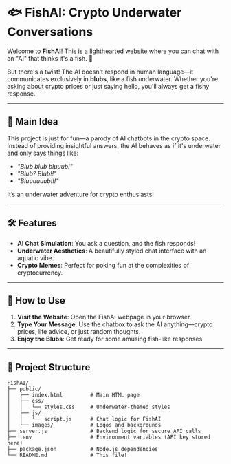 # 🐟 FishAI: Crypto Underwater Conversations

Welcome to **FishAI**! This is a lighthearted website where you can chat with an "AI" that thinks it's a fish. 🐠

But there's a twist! The AI doesn't respond in human language—it communicates exclusively in **blubs**, like a fish underwater. Whether you're asking about crypto prices or just saying hello, you'll always get a fishy response.

---

## 🎯 Main Idea
This project is just for fun—a parody of AI chatbots in the crypto space. Instead of providing insightful answers, the AI behaves as if it's underwater and only says things like:
- *"Blub blub bluuub!"*
- *"Blub? Blub!!"*
- *"Bluuuuuub!!!"*  

It’s an underwater adventure for crypto enthusiasts!

---

## 🛠️ Features
- **AI Chat Simulation**: You ask a question, and the fish responds!
- **Underwater Aesthetics**: A beautifully styled chat interface with an aquatic vibe.
- **Crypto Memes**: Perfect for poking fun at the complexities of cryptocurrency.

---

## 🚀 How to Use
1. **Visit the Website**: Open the FishAI webpage in your browser.
2. **Type Your Message**: Use the chatbox to ask the AI anything—crypto prices, life advice, or just random thoughts.
3. **Enjoy the Blubs**: Get ready for some amusing fish-like responses.

---

## 📂 Project Structure
```plaintext
FishAI/
├── public/
│   ├── index.html         # Main HTML page
│   ├── css/
│   │   └── styles.css     # Underwater-themed styles
│   ├── js/
│   │   └── script.js      # Chat logic for FishAI
│   └── images/            # Logos and backgrounds
├── server.js              # Backend logic for secure API calls
├── .env                   # Environment variables (API key stored here)
├── package.json           # Node.js dependencies
└── README.md              # This file!
